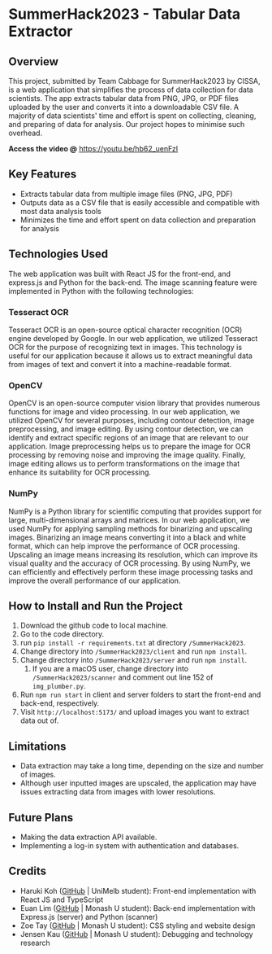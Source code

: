 # SummerHack2023 - Tabular Data Extractor 
## Overview 
This project, submitted by Team Cabbage for SummerHack2023 by CISSA, is a web application that simplifies the process of data collection for data scientists. The app extracts tabular data from PNG, JPG, or PDF files uploaded by the user and converts it into a downloadable CSV file. A majority of data scientists' time and effort is spent on collecting, cleaning, and preparing of data for analysis. Our project hopes to minimise such overhead.

**Access the video @** https://youtu.be/hb62_uenFzI

## Key Features
- Extracts tabular data from multiple image files (PNG, JPG, PDF)
- Outputs data as a CSV file that is easily accessible and compatible with most data analysis tools
- Minimizes the time and effort spent on data collection and preparation for analysis
## Technologies Used
The web application was built with React JS for the front-end, and express.js and Python for the back-end. The image scanning feature were implemented in Python with the following technologies:
### Tesseract OCR
Tesseract OCR is an open-source optical character recognition (OCR) engine developed by Google. In our web application, we utilized Tesseract OCR for the purpose of recognizing text in images. This technology is useful for our application because it allows us to extract meaningful data from images of text and convert it into a machine-readable format.
### OpenCV
OpenCV is an open-source computer vision library that provides numerous functions for image and video processing. In our web application, we utilized OpenCV for several purposes, including contour detection, image preprocessing, and image editing. By using contour detection, we can identify and extract specific regions of an image that are relevant to our application. Image preprocessing helps us to prepare the image for OCR processing by removing noise and improving the image quality. Finally, image editing allows us to perform transformations on the image that enhance its suitability for OCR processing.
### NumPy
NumPy is a Python library for scientific computing that provides support for large, multi-dimensional arrays and matrices. In our web application, we used NumPy for applying sampling methods for binarizing and upscaling images. Binarizing an image means converting it into a black and white format, which can help improve the performance of OCR processing. Upscaling an image means increasing its resolution, which can improve its visual quality and the accuracy of OCR processing. By using NumPy, we can efficiently and effectively perform these image processing tasks and improve the overall performance of our application.
## How to Install and Run the Project
1. Download the github code to local machine.
2. Go to the code directory.
3. run `pip install -r requirements.txt` at directory `/SummerHack2023`.
4. Change directory into `/SummerHack2023/client` and run `npm install`.
5. Change directory into `/SummerHack2023/server` and run `npm install`.
    1. If you are a macOS user, change directory into `/SummerHack2023/scanner` and comment out line 152 of `img_plumber.py`.
6. Run `npm run start` in client and server folders to start the front-end and back-end, respectively.
7. Visit `http://localhost:5173/` and upload images you want to extract data out of.

## Limitations
- Data extraction may take a long time, depending on the size and number of images.
- Although user inputted images are upscaled, the application may have issues extracting data from images with lower resolutions.

## Future Plans
- Making the data extraction API available.
- Implementing a log-in system with authentication and databases.

## Credits
- Haruki Koh ([GitHub](https://github.com/KohHaruki) | UniMelb student): Front-end implementation with React JS and TypeScript
- Euan Lim ([GitHub](https://github.com/GrassyAirplane) | Monash U student): Back-end implementation with Express.js (server) and Python (scanner)
- Zoe Tay ([GitHub](https://github.com/NiftyCoffee) | Monash U student): CSS styling and website design
- Jensen Kau ([GitHub](https://github.com/JensenKau) | Monash U student): Debugging and technology research
